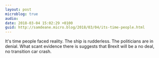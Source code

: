 ```yaml
---
layout: post
microblog: true
audio: 
date: 2018-03-04 15:02:29 +0100
guid: http://samdeane.micro.blog/2018/03/04/its-time-people.html
---
```

It's time people faced reality. The ship is rudderless. The politicians are in denial. What scant evidence there is suggests that Brexit will be a no deal, no transition car crash.
